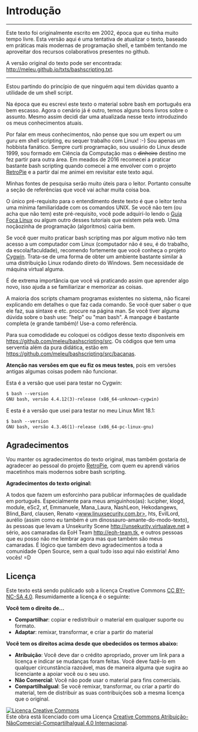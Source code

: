# Introdução

---

Este texto foi originalmente escrito em 2002, época que eu tinha muito tempo
livre. Esta versão aqui é uma tentativa de atualizar o texto, baseado em práticas
mais modernas de programação shell, e também tentando me aproveitar
dos recursos colaborativos presentes no github.

A versão original do texto pode ser encontrada: http://meleu.github.io/txts/bashscripting.txt.

---


Estou partindo do princípio de que ninguém aqui tem dúvidas quanto a
utilidade de um shell script.

Na época que eu escrevi este texto o material sobre bash em português era
bem escasso. Agora o cenário já é outro, temos alguns bons livros sobre o
assunto. Mesmo assim decidi dar uma atualizada nesse texto introduzindo
os meus conhecimentos atuais.

Por falar em meus conhecimentos, não pense que sou um expert ou um guru em 
shell scripting, eu sequer trabalho com Linux! :-) Sou apenas um
hobbista fanático. Sempre curti programação, sou usuário do Linux desde 1999,
sou formado em Ciência da Computação mas o ~~dinheiro~~ destino me fez partir
para outra área. Em meados de 2016 recomecei a praticar bastante bash scripting
quando comecei a me envolver com o projeto [RetroPie](https://retropie.org.uk/)
e a partir daí me animei em revisitar este texto aqui.

Minhas fontes de pesquisa serão muito úteis para o leitor. Portanto consulte a
seção de referências que você vai achar muita coisa boa.

O único pré-requisito para o entendimento deste texto é que o leitor
tenha uma mínima familiaridade com os comandos UNIX. Se você não tem (ou acha
que não tem) este pré-requisito, você pode adquirí-lo lendo o [Guia Foca Linux](http://www.guiafoca.org/)
ou algum outro desses tutoriais que existem pela web. Uma noçãozinha de
programação (algoritmos) cairia bem.

Se você quer muito praticar bash scripting mas por algum motivo não tem acesso
a um computador com Linux (computador não é seu, é do trabalho, da
escola/faculdade), recomendo fortemente que você conheça o projeto [Cygwin](https://www.cygwin.com/).
Trata-se de uma forma de obter um ambiente bastante similar à uma distribuição
Linux rodando direto do Windows. Sem necessidade de máquina virtual alguma.

É de extrema importância que você vá praticando assim que aprender algo novo, isso ajuda a se familiarizar e memorizar as coisas.

A maioria dos scripts chamam programas existentes no sistema, não
ficarei explicando em detalhes o que faz cada comando. Se você quer
saber o que ele
faz, sua sintaxe e etc. procure na página man. Se você tiver alguma
dúvida sobre o bash use: "help" ou "man bash". A manpage é bastante
completa (e grande também)! Use-a como referência.

Para sua comodidade eu coloquei os códigos desse texto disponíveis em https://github.com/meleu/bashscripting/src. Os códigos que tem uma serventia além da pura didática, estão em https://github.com/meleu/bashscripting/src/bacanas.

**Atenção nas versões em que eu fiz os meus testes**, pois em versões antigas
algumas coisas podem não funcionar. 

Esta é a versão que usei para testar no Cygwin:

```txt
$ bash --version
GNU bash, versão 4.4.12(3)-release (x86_64-unknown-cygwin)
```

E esta é a versão que usei para testar no meu Linux Mint 18.1:

```txt
$ bash --version
GNU bash, versão 4.3.46(1)-release (x86_64-pc-linux-gnu)
```

## Agradecimentos

Vou manter os agradecimentos do texto original, mas também gostaria de agradecer
ao pessoal do projeto [RetroPie](https://retropie.org.uk/), com quem eu aprendi
vários macetinhos mais modernos sobre bash scripting.

**Agradecimentos do texto original:**

A todos que fazem um esforcinho para publicar informações
de qualidade em português. Especialmente para meus amiguinhos(as): lucipher, klogd, module, eSc2,
xf, Emmanuele, Mana_Laura, NashLeon, Hekodangews, Blind_Bard, clausen,
Renato <www.linuxsecurity.com.br>, hts, EvilLord, aurélio (assim como eu
também é um dinossauro-amante-do-modo-texto), às pessoas que levam a
Unsekurity Scene <http://unsekurity.virtualave.net> a sério, aos camaradas
da EoH Team <http://eoh-team.tk>, e outros pessoas que eu posso não me
lembrar agora mas que também são meus camaradas. É lógico que também devo
agradecimentos a toda a comunidade Open Source, sem a qual tudo isso aqui
não existiria! Amo vocês! =D

## Licença

Este texto está sendo publicado sob a licença Creative Commons
[CC BY-NC-SA 4.0](https://creativecommons.org/licenses/by-nc-sa/4.0/deed.pt_BR).
Resumidamente a licença é o seguinte:

**Você tem o direito de...**

- **Compartilhar**: copiar e redistribuir o material em qualquer suporte ou formato.
- **Adaptar**: remixar, transformar, e criar a partir do material

**Você tem os direitos acima desde que obedecidos os termos abaixo:**

- **Atribuição**: Você deve dar o crédito apropriado, prover um link para
a licença e indicar se mudanças foram feitas. Você deve fazê-lo em
qualquer circunstância razoável, mas de maneira alguma que sugira ao
licenciante a apoiar você ou o seu uso.
- **Não Comercial**: Você não pode usar o material para fins comerciais.
- **CompartilhaIgual**: Se você remixar, transformar, ou criar a partir
do material, tem de distribuir as suas contribuições sob a mesma
licença que o original. 

<a rel="license" href="http://creativecommons.org/licenses/by-nc-sa/4.0/"><img alt="Licença Creative Commons" style="border-width:0" src="https://i.creativecommons.org/l/by-nc-sa/4.0/88x31.png" /></a><br />Este obra está licenciado com uma Licença <a rel="license" href="http://creativecommons.org/licenses/by-nc-sa/4.0/">Creative Commons Atribuição-NãoComercial-CompartilhaIgual 4.0 Internacional</a>.